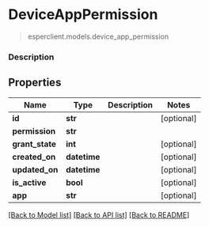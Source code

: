 # DeviceAppPermission
> esperclient.models.device_app_permission

### Description

## Properties
Name | Type | Description | Notes
------------ | ------------- | ------------- | -------------
**id** | **str** |  | [optional] 
**permission** | **str** |  | 
**grant_state** | **int** |  | [optional] 
**created_on** | **datetime** |  | [optional] 
**updated_on** | **datetime** |  | [optional] 
**is_active** | **bool** |  | [optional] 
**app** | **str** |  | [optional] 

[[Back to Model list]](../README.md#documentation-for-models) [[Back to API list]](../README.md#documentation-for-api-endpoints) [[Back to README]](../README.md)


